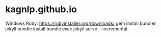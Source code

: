 # kagnlp.github.io

Windows Ruby: https://rubyinstaller.org/downloads/
gem install bundler jekyll
bundle install
bundle exec jekyll serve --incremental